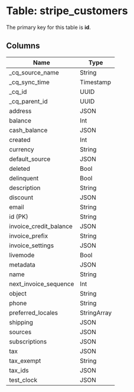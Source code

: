 # Table: stripe_customers

The primary key for this table is **id**.

## Columns

| Name          | Type          |
| ------------- | ------------- |
|_cq_source_name|String|
|_cq_sync_time|Timestamp|
|_cq_id|UUID|
|_cq_parent_id|UUID|
|address|JSON|
|balance|Int|
|cash_balance|JSON|
|created|Int|
|currency|String|
|default_source|JSON|
|deleted|Bool|
|delinquent|Bool|
|description|String|
|discount|JSON|
|email|String|
|id (PK)|String|
|invoice_credit_balance|JSON|
|invoice_prefix|String|
|invoice_settings|JSON|
|livemode|Bool|
|metadata|JSON|
|name|String|
|next_invoice_sequence|Int|
|object|String|
|phone|String|
|preferred_locales|StringArray|
|shipping|JSON|
|sources|JSON|
|subscriptions|JSON|
|tax|JSON|
|tax_exempt|String|
|tax_ids|JSON|
|test_clock|JSON|